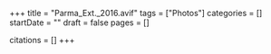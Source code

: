 +++
title = "Parma_Ext._2016.avif"
tags = ["Photos"]
categories = []
startDate = ""
draft = false
pages = []

citations = []
+++
